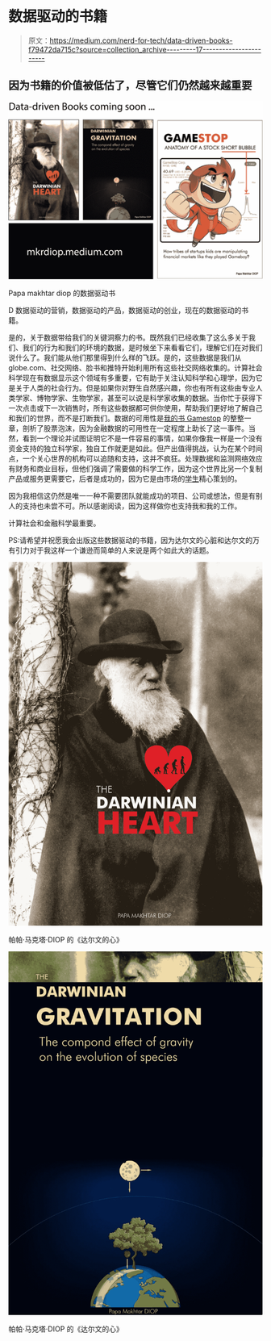 # 数据驱动的书籍

> 原文：<https://medium.com/nerd-for-tech/data-driven-books-f79472da715c?source=collection_archive---------17----------------------->

## 因为书籍的价值被低估了，尽管它们仍然越来越重要

![](img/ae7dbbab9998941c85a018843283a56a.png)

Papa makhtar diop 的数据驱动书

D 数据驱动的营销，数据驱动的产品，数据驱动的创业，现在的数据驱动的书籍。

是的，关于数据带给我们的关键洞察力的书。既然我们已经收集了这么多关于我们、我们的行为和我们的环境的数据，是时候坐下来看看它们，理解它们在对我们说什么了。我们能从他们那里得到什么样的飞跃。是的，这些数据是我们从 globe.com、社交网络、脸书和推特开始利用所有这些社交网络收集的。计算社会科学现在有数据显示这个领域有多重要，它有助于关注认知科学和心理学，因为它是关于人类的社会行为。但是如果你对野生自然感兴趣，你也有所有这些由专业人类学家、博物学家、生物学家，甚至可以说是科学家收集的数据。当你忙于获得下一次点击或下一次销售时，所有这些数据都可供你使用，帮助我们更好地了解自己和我们的世界，而不是打断我们。数据的可用性是[我的书 Gamestop](https://mkrdiop.medium.com/sorry-because-i-did-not-keep-my-promise-5c403dc2c884) 的整整一章，剖析了股票泡沫，因为金融数据的可用性在一定程度上助长了这一事件。当然，看到一个理论并试图证明它不是一件容易的事情，如果你像我一样是一个没有资金支持的独立科学家，独自工作就更是如此。但产出值得挑战，认为在某个时间点，一个关心世界的机构可以追随和支持，这并不疯狂。处理数据和监测网络效应有财务和商业目标，但他们强调了需要做的科学工作，因为这个世界比另一个复制产品或服务更需要它，后者是成功的，因为它是由市场的[学生](https://mkrdiop.medium.com/students-of-the-markets-11698b4543d5)精心策划的。

因为我相信这仍然是唯一一种不需要团队就能成功的项目、公司或想法，但是有别人的支持也未尝不可。所以感谢阅读，因为这样做你也支持我和我的工作。

计算社会和金融科学最重要。

PS:请希望并祝愿我会出版这些数据驱动的书籍，因为达尔文的心脏和达尔文的万有引力对于我这样一个谦逊而简单的人来说是两个如此大的话题。

![](img/78ca9aa300d916ae0d3090be340c46b2.png)

帕帕·马克塔·DIOP 的《达尔文的心》

![](img/9f13d0a0ee3de6ec1cb18bc1efd68407.png)

帕帕·马克塔·DIOP 的《达尔文的心》
